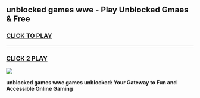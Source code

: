 
## unblocked games wwe - Play Unblocked Gmaes & Free
<h3>
<a href="https://news.freeplayer.one?title=unblocked_games_wwe&ref=16F">CLICK TO PLAY</a></h3>
<hr>

<h3>
<a href="https://news.freeplayer.one?title=unblocked_games_wwe&ref=16F">CLICK 2 PLAY</a>
  
</h3>

<a href="https://news.freeplayer.one?title=unblocked_games_wwe&ref=16F/"><img src="https://clearcache.store/games.png"></a>


**unblocked games wwe games unblocked: Your Gateway to Fun and Accessible Online Gaming**
